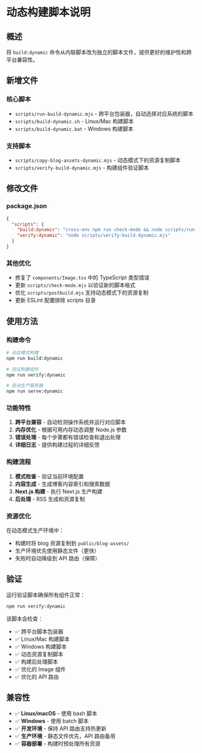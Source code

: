 # 动态构建脚本说明

## 概述

将 `build:dynamic` 命令从内联脚本改为独立的脚本文件，提供更好的维护性和跨平台兼容性。

## 新增文件

### 核心脚本
- `scripts/run-build-dynamic.mjs` - 跨平台包装器，自动选择对应系统的脚本
- `scripts/build-dynamic.sh` - Linux/Mac 构建脚本
- `scripts/build-dynamic.bat` - Windows 构建脚本

### 支持脚本
- `scripts/copy-blog-assets-dynamic.mjs` - 动态模式下的资源复制脚本
- `scripts/verify-build-dynamic.mjs` - 构建组件验证脚本

## 修改文件

### package.json
```json
{
  "scripts": {
    "build:dynamic": "cross-env npm run check-mode && node scripts/run-build-dynamic.mjs",
    "verify:dynamic": "node scripts/verify-build-dynamic.mjs"
  }
}
```

### 其他优化
- 修复了 `components/Image.tsx` 中的 TypeScript 类型错误
- 更新 `scripts/check-mode.mjs` 以验证新的脚本格式
- 优化 `scripts/postbuild.mjs` 支持动态模式下的资源复制
- 更新 ESLint 配置排除 scripts 目录

## 使用方法

### 构建命令
```bash
# 动态模式构建
npm run build:dynamic

# 验证构建组件
npm run verify:dynamic

# 启动生产服务器
npm run serve:dynamic
```

### 功能特性

1. **跨平台兼容** - 自动检测操作系统并运行对应脚本
2. **内存优化** - 根据可用内存动态调整 Node.js 参数
3. **错误处理** - 每个步骤都有错误检查和退出处理
4. **详细日志** - 提供构建过程的详细反馈

### 构建流程

1. **模式检查** - 验证当前环境配置
2. **内容生成** - 生成博客内容索引和搜索数据
3. **Next.js 构建** - 执行 Next.js 生产构建
4. **后处理** - RSS 生成和资源复制

### 资源优化

在动态模式生产环境中：
- 构建时将 blog 资源复制到 `public/blog-assets/`
- 生产环境优先使用静态文件（更快）
- 失败时自动降级到 API 路由（保障）

## 验证

运行验证脚本确保所有组件正常：
```bash
npm run verify:dynamic
```

该脚本会检查：
- ✅ 跨平台脚本包装器
- ✅ Linux/Mac 构建脚本  
- ✅ Windows 构建脚本
- ✅ 动态资源复制脚本
- ✅ 构建后处理脚本
- ✅ 优化的 Image 组件
- ✅ 优化的 API 路由

## 兼容性

- ✅ **Linux/macOS** - 使用 bash 脚本
- ✅ **Windows** - 使用 batch 脚本  
- ✅ **开发环境** - 保持 API 路由支持热更新
- ✅ **生产环境** - 静态文件优先，API 路由备用
- ✅ **容器部署** - 构建时预处理所有资源